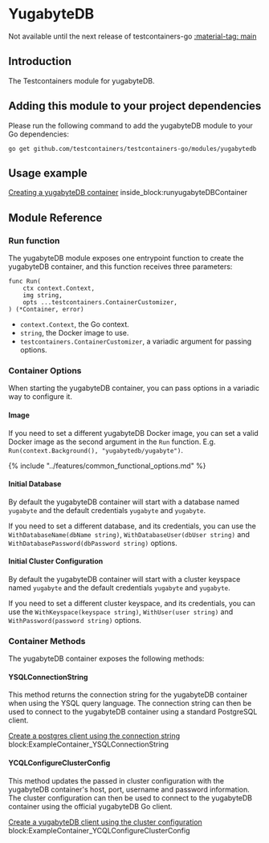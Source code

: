 # YugabyteDB

Not available until the next release of testcontainers-go <a href="https://github.com/testcontainers/testcontainers-go"><span class="tc-version">:material-tag: main</span></a>

## Introduction

The Testcontainers module for yugabyteDB.

## Adding this module to your project dependencies

Please run the following command to add the yugabyteDB module to your Go dependencies:

```
go get github.com/testcontainers/testcontainers-go/modules/yugabytedb
```

## Usage example

<!--codeinclude-->
[Creating a yugabyteDB container](../../modules/yugabytedb/examples_test.go) inside_block:runyugabyteDBContainer
<!--/codeinclude-->

## Module Reference

### Run function

The yugabyteDB module exposes one entrypoint function to create the yugabyteDB container, and this function receives three parameters:

```golang
func Run(
    ctx context.Context, 
    img string, 
    opts ...testcontainers.ContainerCustomizer,
) (*Container, error)
```

- `context.Context`, the Go context.
- `string`, the Docker image to use.
- `testcontainers.ContainerCustomizer`, a variadic argument for passing options.

### Container Options

When starting the yugabyteDB container, you can pass options in a variadic way to configure it.

#### Image

If you need to set a different yugabyteDB Docker image, you can set a valid Docker image as the second argument in the `Run` function.
E.g. `Run(context.Background(), "yugabytedb/yugabyte")`.

{% include "../features/common_functional_options.md" %}

#### Initial Database

By default the yugabyteDB container will start with a database named `yugabyte` and the default credentials `yugabyte` and `yugabyte`.

If you need to set a different database, and its credentials, you can use the `WithDatabaseName(dbName string)`, `WithDatabaseUser(dbUser string)` and `WithDatabasePassword(dbPassword string)` options.

#### Initial Cluster Configuration

By default the yugabyteDB container will start with a cluster keyspace named `yugabyte` and the default credentials `yugabyte` and `yugabyte`.

If you need to set a different cluster keyspace, and its credentials, you can use the `WithKeyspace(keyspace string)`, `WithUser(user string)` and `WithPassword(password string)` options.

### Container Methods

The yugabyteDB container exposes the following methods:

#### YSQLConnectionString

This method returns the connection string for the yugabyteDB container when using
the YSQL query language.
The connection string can then be used to connect to the yugabyteDB container using 
a standard PostgreSQL client.

<!--codeinclude-->
[Create a postgres client using the connection string](../../modules/yugabytedb/examples_test.go) block:ExampleContainer_YSQLConnectionString
<!--/codeinclude-->

#### YCQLConfigureClusterConfig

This method updates the passed in cluster configuration with the yugabyteDB container's
host, port, username and password information.
The cluster configuration can then be used to connect to the yugabyteDB container using
the official yugabyteDB Go client.

<!--codeinclude-->
[Create a yugabyteDB client using the cluster configuration](../../modules/yugabytedb/examples_test.go) block:ExampleContainer_YCQLConfigureClusterConfig
<!--/codeinclude-->
